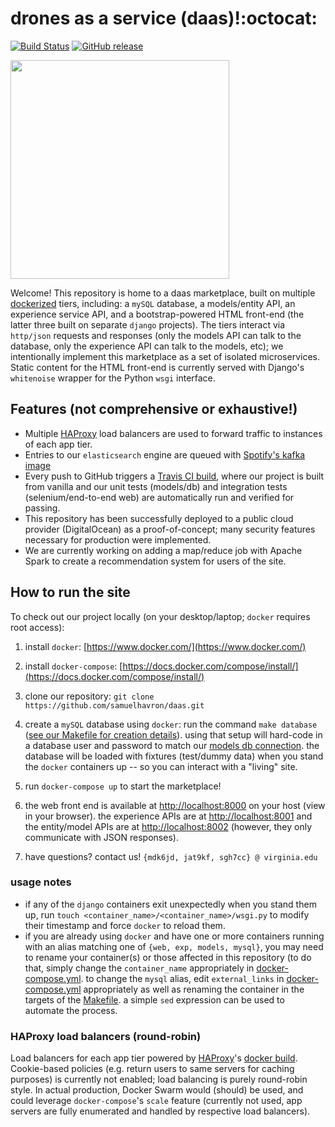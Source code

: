 # drones as a service (daas)!:octocat:
[![Build Status](https://travis-ci.org/samuelhavron/daas.svg?branch=master)](https://travis-ci.org/samuelhavron/daas)
[![GitHub release](https://img.shields.io/github/release/samuelhavron/daas.svg)](https://github.com/samuelhavron/daas/releases/latest)
<p align="left">
<img src="https://cdn.rawgit.com/samuelhavron/daas/master/web/daasapp/static/images/home/logo.svg" width="350">
</p>

Welcome! This repository is home to a daas marketplace, built on multiple
[dockerized](https://www.docker.com/what-docker) tiers, including: 
a `mySQL` database, a models/entity API,
an experience service API, and a bootstrap-powered HTML front-end (the latter
three built on separate `django` projects). The tiers interact via `http/json`
requests and responses (only the models API can talk to the database, only the experience API
can talk to the models, etc); we intentionally implement this marketplace as a set
of isolated microservices. Static content for the HTML front-end is currently
served with Django's `whitenoise` wrapper for the Python `wsgi` interface.

## Features (not comprehensive or exhaustive!)
- Multiple [HAProxy](http://www.haproxy.org/) load balancers are used to forward
traffic to instances of each app tier.
- Entries to our `elasticsearch` engine are queued with [Spotify's kafka
  image](https://hub.docker.com/r/spotify/kafka/)
- Every push to GitHub triggers a [Travis CI
  build](https://travis-ci.org/samuelhavron/daas), where our project is built
  from vanilla and our unit tests
  (models/db) and integration tests (selenium/end-to-end web) are automatically
  run and verified for passing.
- This repository has been successfully deployed to a public cloud provider
  (DigitalOcean) as a proof-of-concept; many security features necessary for
  production were implemented.
- We are currently working on adding a map/reduce job with Apache Spark to
  create a recommendation system for users of the site.

## How to run the site
To check out our project locally (on your desktop/laptop; `docker` requires root access):

1. install `docker`: [https://www.docker.com/](https://www.docker.com/)

2. install `docker-compose`: [https://docs.docker.com/compose/install/](https://docs.docker.com/compose/install/)

3. clone our repository: `git clone https://github.com/samuelhavron/daas.git`

4. create a `mySQL` database using `docker`: run the command `make database`
([see our Makefile for creation details](https://github.com/samuelhavron/daas/blob/master/Makefile)).
using that setup will hard-code in a database user and password to match our [models db
connection](https://github.com/samuelhavron/daas/blob/master/models/models/settings.py#L97-L105).
the database will be loaded with fixtures (test/dummy data) when you stand the
`docker` containers up -- so you can interact with a "living" site.

5. run `docker-compose up` to start the marketplace!

6. the web front end is available at [http://localhost:8000](http:localhost:8000) 
on your host (view in your browser). the experience
APIs are at [http://localhost:8001](http://localhost:8001) and 
the entity/model APIs are at [http://localhost:8002](http://localhost:8002) 
(however, they only communicate with JSON responses).

7. have questions? contact us! `{mdk6jd, jat9kf, sgh7cc} @ virginia.edu`

### usage notes
* if any of the `django` containers exit unexpectedly when you stand them up, run 
`touch <container_name>/<container_name>/wsgi.py` to modify their timestamp and force
`docker` to reload them.
* if you are already using `docker` and have one or more containers running with
an alias matching one of `{web, exp, models, mysql}`, you may need to rename
your container(s) or those affected in this repository (to do that, simply
change the `container_name` appropriately in
[docker-compose.yml](https://github.com/samuelhavron/daas/blob/master/docker-compose.yml).
to change the `mysql` alias, edit `external_links` in
[docker-compose.yml](https://github.com/samuelhavron/daas/blob/master/docker-compose.yml)
appropriately as well as renaming the container in the 
targets of the
[Makefile](https://github.com/samuelhavron/daas/blob/master/Makefile). a simple
`sed` expression can be used to automate the process.
### HAProxy load balancers (round-robin)
Load balancers for each app tier powered by [HAProxy](http://www.haproxy.org/)'s
[docker build](http://hub.docker.com/_/haproxy/). Cookie-based policies 
(e.g. return users to same servers for caching purposes) is currently 
not enabled; load balancing is purely round-robin style. 
In actual production, Docker Swarm would (should) be
used, and could leverage `docker-compose`'s `scale` feature (currently
not used, app servers are fully enumerated and handled by respective load
balancers).
